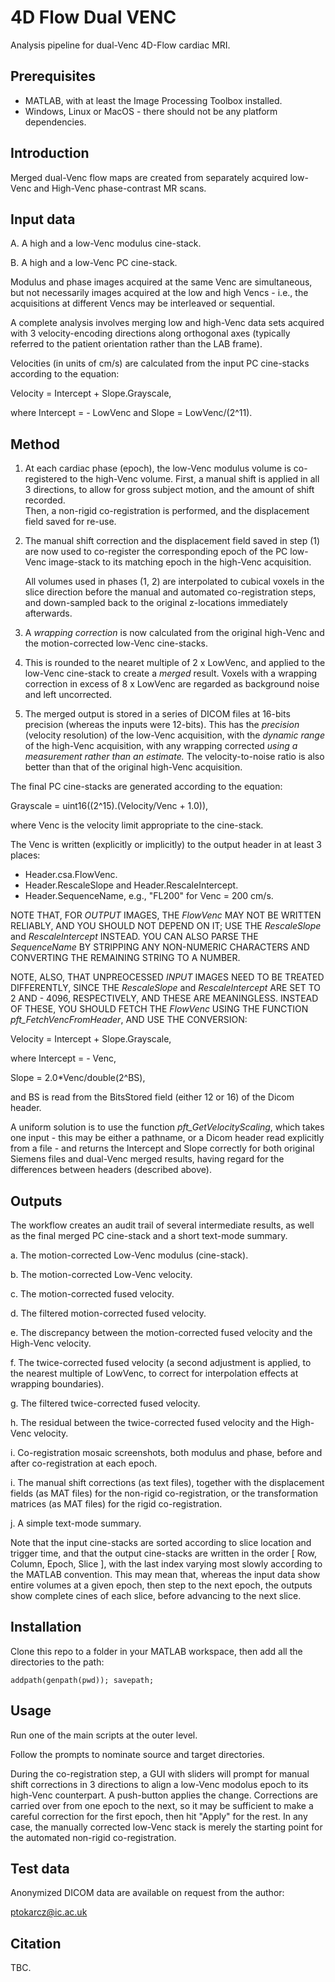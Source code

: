 # 4D Flow Dual VENC

Analysis pipeline for dual-Venc 4D-Flow cardiac MRI.

## Prerequisites

- MATLAB, with at least the Image Processing Toolbox installed.
- Windows, Linux or MacOS - there should not be any platform dependencies.  

## Introduction

Merged dual-Venc flow maps are created from separately acquired low-Venc and High-Venc phase-contrast MR scans.

## Input data

A. A high and a low-Venc modulus cine-stack.

B. A high and a low-Venc PC cine-stack.

Modulus and phase images acquired at the same Venc are simultaneous, but not necessarily images acquired at the low and high Vencs -
i.e., the acquisitions at different Vencs may be interleaved or sequential.

A complete analysis involves merging low and high-Venc data sets acquired with 3 velocity-encoding directions along orthogonal axes
(typically referred to the patient orientation rather than the LAB frame).

Velocities (in units of cm/s) are calculated from the input PC cine-stacks according to the equation:

Velocity = Intercept + Slope.Grayscale, 

where Intercept = - LowVenc and Slope = LowVenc/(2^11).

## Method

1. At each cardiac phase (epoch), the low-Venc modulus volume is co-registered to the high-Venc volume.
   First, a manual shift is applied in all 3 directions, to allow for gross subject motion, and the amount of shift recorded.   
   Then, a non-rigid co-registration is performed, and the displacement field saved for re-use.
   
2. The manual shift correction and the displacement field saved in step (1) are now used to co-register the corresponding epoch of the PC 
   low-Venc image-stack to its matching epoch in the high-Venc acquisition. 
   
   All volumes used in phases (1, 2) are interpolated to cubical voxels in the slice direction before the manual and automated 
   co-registration steps, and down-sampled back to the original z-locations immediately afterwards.
   
3. A *wrapping correction* is now calculated from the original high-Venc and the motion-corrected low-Venc cine-stacks.

4. This is rounded to the nearet multiple of 2 x LowVenc, and applied to the low-Venc cine-stack to create a *merged* result.
   Voxels with a wrapping correction in excess of 8 x LowVenc are regarded as background noise and left uncorrected.
   
5. The merged output is stored in a series of DICOM files at 16-bits precision (whereas the inputs were 12-bits).
   This has the *precision* (velocity resolution) of the low-Venc acquisition, with the *dynamic range* of the high-Venc acquisition,
   with any wrapping corrected *using a measurement rather than an estimate.* The velocity-to-noise ratio is also better than that of the 
   original high-Venc acquisition.

The final PC cine-stacks are generated according to the equation:

Grayscale = uint16((2^15).(Velocity/Venc + 1.0)), 

where Venc is the velocity limit appropriate to the cine-stack.

The Venc is written (explicitly or implicitly) to the output  header in at least 3 places:

- Header.csa.FlowVenc.
- Header.RescaleSlope and Header.RescaleIntercept.
- Header.SequenceName, e.g., "FL200" for Venc = 200 cm/s.

NOTE THAT, FOR _OUTPUT_ IMAGES, THE _FlowVenc_ MAY NOT BE WRITTEN RELIABLY, AND YOU SHOULD NOT DEPEND ON IT;
USE THE _RescaleSlope_ and _RescaleIntercept_ INSTEAD.
YOU CAN ALSO PARSE THE _SequenceName_ BY STRIPPING ANY NON-NUMERIC CHARACTERS AND CONVERTING THE REMAINING STRING TO A NUMBER.

NOTE, ALSO, THAT UNPREOCESSED _INPUT_ IMAGES NEED TO BE TREATED DIFFERENTLY,
SINCE THE _RescaleSlope_ and _RescaleIntercept_ ARE SET TO 2 AND - 4096, RESPECTIVELY, AND THESE ARE MEANINGLESS.
INSTEAD OF THESE, YOU SHOULD FETCH THE _FlowVenc_ USING THE FUNCTION _pft_FetchVencFromHeader_, AND USE THE CONVERSION:

Velocity = Intercept + Slope.Grayscale, 

where Intercept = - Venc,

Slope = 2.0*Venc/double(2^BS),

and BS is read from the BitsStored field (either 12 or 16) of the Dicom header.

A uniform solution is to use the function _pft_GetVelocityScaling_, which takes one input - this may be either a pathname,
or a Dicom header read explicitly from a file - and returns the Intercept and Slope correctly for both original Siemens files
and dual-Venc merged results, having regard for the differences between headers (described above).

## Outputs
   
The workflow creates an audit trail of several intermediate results, as well as the final merged PC cine-stack and a short text-mode summary.

a. The motion-corrected Low-Venc modulus (cine-stack).

b. The motion-corrected Low-Venc velocity.

c. The motion-corrected fused velocity.

d. The filtered motion-corrected fused velocity.

e. The discrepancy between the motion-corrected fused velocity and the High-Venc velocity.

f. The twice-corrected fused velocity (a second adjustment is applied, to the nearest multiple of LowVenc, to correct for interpolation effects at wrapping boundaries).

g. The filtered twice-corrected fused velocity.

h. The residual between the twice-corrected fused velocity and the High-Venc velocity.

i. Co-registration mosaic screenshots, both modulus and phase, before and after co-registration at each epoch.

i. The manual shift corrections (as text files), together with the displacement fields (as MAT files) for the non-rigid co-registration, 
   or the transformation matrices (as MAT files) for the rigid co-registration. 

j. A simple text-mode summary.

Note that the input cine-stacks are sorted according to slice location and trigger time, and that the output cine-stacks are written
in the order [ Row, Column, Epoch, Slice ], with the last index varying most slowly according to the MATLAB convention.
This may mean that, whereas the input data show entire volumes at a given epoch, then step to the next epoch, the outputs show complete cines
of each slice, before advancing to the next slice.

## Installation

Clone this repo to a folder in your MATLAB workspace, then add all the directories to the path:

```addpath(genpath(pwd)); savepath;```

## Usage

Run one of the main scripts at the outer level.

Follow the prompts to nominate source and target directories.

During the co-registration step, a GUI with sliders will prompt for manual shift corrections in 3 directions to align a low-Venc modolus epoch
to its high-Venc counterpart. A push-button applies the change. Corrections are carried over from one epoch to the next, so it may be sufficient
to make a careful correction for the first epoch, then hit "Apply" for the rest. In any case, the manually corrected low-Venc stack is merely the
starting point for the automated non-rigid co-registration.

## Test data

Anonymized DICOM data are available on request from the author:

ptokarcz@ic.ac.uk

## Citation

TBC.
